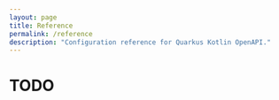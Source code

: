 ```yaml
---
layout: page
title: Reference
permalink: /reference
description: "Configuration reference for Quarkus Kotlin OpenAPI."
---
```


#  TODO
